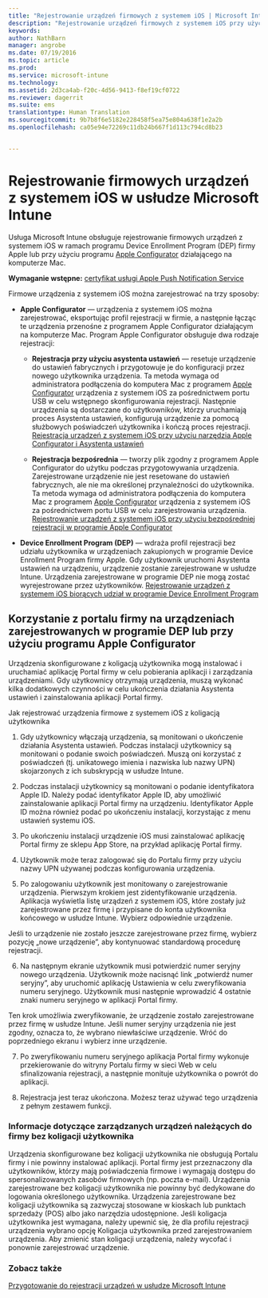 ```yaml
---
title: "Rejestrowanie urządzeń firmowych z systemem iOS | Microsoft Intune"
description: "Rejestrowanie urządzeń firmowych z systemem iOS przy użyciu programu Apple Device Enrollment Program (DEP) lub programu Apple Configurator"
keywords: 
author: NathBarn
manager: angrobe
ms.date: 07/19/2016
ms.topic: article
ms.prod: 
ms.service: microsoft-intune
ms.technology: 
ms.assetid: 2d3ca4ab-f20c-4d56-9413-f8ef19cf0722
ms.reviewer: dagerrit
ms.suite: ems
translationtype: Human Translation
ms.sourcegitcommit: 9b7b8f6e5182e228458f5ea75e804a638f1e2a2b
ms.openlocfilehash: ca05e94e72269c11db24b667f1d113c794cd8b23


---
```


# Rejestrowanie firmowych urządzeń z systemem iOS w usłudze Microsoft Intune
Usługa Microsoft Intune obsługuje rejestrowanie firmowych urządzeń z systemem iOS w ramach programu Device Enrollment Program (DEP) firmy Apple lub przy użyciu programu [Apple Configurator](http://go.microsoft.com/fwlink/?LinkId=518017) działającego na komputerze Mac.

**Wymaganie wstępne:** [certyfikat usługi Apple Push Notification Service](set-up-ios-and-mac-management-with-microsoft-intune.md)

Firmowe urządzenia z systemem iOS można zarejestrować na trzy sposoby:

-   **Apple Configurator** — urządzenia z systemem iOS można zarejestrować, eksportując profil rejestracji w firmie, a następnie łącząc te urządzenia przenośne z programem Apple Configurator działającym na komputerze Mac. Program Apple Configurator obsługuje dwa rodzaje rejestracji:

    - **Rejestracja przy użyciu asystenta ustawień** — resetuje urządzenie do ustawień fabrycznych i przygotowuje je do konfiguracji przez nowego użytkownika urządzenia. Ta metoda wymaga od administratora podłączenia do komputera Mac z programem [Apple Configurator](http://go.microsoft.com/fwlink/?LinkId=518017) urządzenia z systemem iOS za pośrednictwem portu USB w celu wstępnego skonfigurowania rejestracji. Następnie urządzenia są dostarczane do użytkowników, którzy uruchamiają proces Asystenta ustawień, konfigurują urządzenie za pomocą służbowych poświadczeń użytkownika i kończą proces rejestracji. [Rejestracja urządzeń z systemem iOS przy użyciu narzędzia Apple Configurator i Asystenta ustawień](ios-setup-assistant-enrollment-in-microsoft-intune.md)

    - **Rejestracja bezpośrednia** — tworzy plik zgodny z programem Apple Configurator do użytku podczas przygotowywania urządzenia. Zarejestrowane urządzenie nie jest resetowane do ustawień fabrycznych, ale nie ma określonej przynależności do użytkownika. Ta metoda wymaga od administratora podłączenia do komputera Mac z programem [Apple Configurator](http://go.microsoft.com/fwlink/?LinkId=518017) urządzenia z systemem iOS za pośrednictwem portu USB w celu zarejestrowania urządzenia. [Rejestrowanie urządzeń z systemem iOS przy użyciu bezpośredniej rejestracji w programie Apple Configurator](ios-direct-enrollment-in-microsoft-intune.md)

-   **Device Enrollment Program (DEP)** — wdraża profil rejestracji bez udziału użytkownika w urządzeniach zakupionych w programie Device Enrollment Program firmy Apple. Gdy użytkownik uruchomi Asystenta ustawień na urządzeniu, urządzenie zostanie zarejestrowane w usłudze Intune.  Urządzenia zarejestrowane w programie DEP nie mogą zostać wyrejestrowane przez użytkowników. [Rejestrowanie urządzeń z systemem iOS biorących udział w programie Device Enrollment Program](ios-device-enrollment-program-in-microsoft-intune.md)

## Korzystanie z portalu firmy na urządzeniach zarejestrowanych w programie DEP lub przy użyciu programu Apple Configurator

Urządzenia skonfigurowane z koligacją użytkownika mogą instalować i uruchamiać aplikację Portal firmy w celu pobierania aplikacji i zarządzania urządzeniami. Gdy użytkownicy otrzymają urządzenia, muszą wykonać kilka dodatkowych czynności w celu ukończenia działania Asystenta ustawień i zainstalowania aplikacji Portal firmy.

Jak rejestrować urządzenia firmowe z systemem iOS z koligacją użytkownika
1. Gdy użytkownicy włączają urządzenia, są monitowani o ukończenie działania Asystenta ustawień. Podczas instalacji użytkownicy są monitowani o podanie swoich poświadczeń. Muszą oni korzystać z poświadczeń (tj. unikatowego imienia i nazwiska lub nazwy UPN) skojarzonych z ich subskrypcją w usłudze Intune.

2. Podczas instalacji użytkownicy są monitowani o podanie identyfikatora Apple ID. Należy podać identyfikator Apple ID, aby umożliwić zainstalowanie aplikacji Portal firmy na urządzeniu. Identyfikator Apple ID można również podać po ukończeniu instalacji, korzystając z menu ustawień systemu iOS.

3. Po ukończeniu instalacji urządzenie iOS musi zainstalować aplikację Portal firmy ze sklepu App Store, na przykład aplikację Portal firmy.

4. Użytkownik może teraz zalogować się do Portalu firmy przy użyciu nazwy UPN używanej podczas konfigurowania urządzenia.

5. Po zalogowaniu użytkownik jest monitowany o zarejestrowanie urządzenia. Pierwszym krokiem jest zidentyfikowanie urządzenia. Aplikacja wyświetla listę urządzeń z systemem iOS, które zostały już zarejestrowane przez firmę i przypisane do konta użytkownika końcowego w usłudze Intune. Wybierz odpowiednie urządzenie.

  Jeśli to urządzenie nie zostało jeszcze zarejestrowane przez firmę, wybierz pozycję „nowe urządzenie”, aby kontynuować standardową procedurę rejestracji.

6. Na następnym ekranie użytkownik musi potwierdzić numer seryjny nowego urządzenia. Użytkownik może nacisnąć link „potwierdź numer seryjny”, aby uruchomić aplikację Ustawienia w celu zweryfikowania numeru seryjnego. Użytkownik musi następnie wprowadzić 4 ostatnie znaki numeru seryjnego w aplikacji Portal firmy.

  Ten krok umożliwia zweryfikowanie, że urządzenie zostało zarejestrowane przez firmę w usłudze Intune. Jeśli numer seryjny urządzenia nie jest zgodny, oznacza to, że wybrano niewłaściwe urządzenie. Wróć do poprzedniego ekranu i wybierz inne urządzenie.

7. Po zweryfikowaniu numeru seryjnego aplikacja Portal firmy wykonuje przekierowanie do witryny Portalu firmy w sieci Web w celu sfinalizowania rejestracji, a następnie monituje użytkownika o powrót do aplikacji.

8. Rejestracja jest teraz ukończona. Możesz teraz używać tego urządzenia z pełnym zestawem funkcji.

### Informacje dotyczące zarządzanych urządzeń należących do firmy bez koligacji użytkownika

Urządzenia skonfigurowane bez koligacji użytkownika nie obsługują Portalu firmy i nie powinny instalować aplikacji. Portal firmy jest przeznaczony dla użytkowników, którzy mają poświadczenia firmowe i wymagają dostępu do spersonalizowanych zasobów firmowych (np. poczta e-mail). Urządzenia zarejestrowane bez koligacji użytkownika nie powinny być dedykowane do logowania określonego użytkownika. Urządzenia zarejestrowane bez koligacji użytkownika są zazwyczaj stosowane w kioskach lub punktach sprzedaży (POS) albo jako narzędzia udostępnione. Jeśli koligacja użytkownika jest wymagana, należy upewnić się, że dla profilu rejestracji urządzenia wybrano opcję Koligacja użytkownika przed zarejestrowaniem urządzenia. Aby zmienić stan koligacji urządzenia, należy wycofać i ponownie zarejestrować urządzenie.



### Zobacz także
[Przygotowanie do rejestracji urządzeń w usłudze Microsoft Intune](get-ready-to-enroll-devices-in-microsoft-intune.md)



<!--HONumber=Aug16_HO1-->


